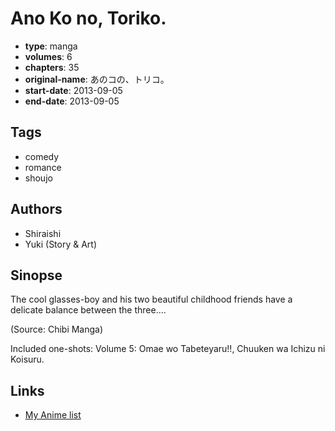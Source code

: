 # Ano Ko no, Toriko.

-   **type**: manga
-   **volumes**: 6
-   **chapters**: 35
-   **original-name**: あのコの、トリコ。
-   **start-date**: 2013-09-05
-   **end-date**: 2013-09-05

## Tags

-   comedy
-   romance
-   shoujo

## Authors

-   Shiraishi
-   Yuki (Story & Art)

## Sinopse

The cool glasses-boy and his two beautiful childhood friends have a delicate balance between the three....

(Source: Chibi Manga)

Included one-shots:
Volume 5: Omae wo Tabeteyaru!!, Chuuken wa Ichizu ni Koisuru.

## Links

-   [My Anime list](https://myanimelist.net/manga/58555/Ano_Ko_no_Toriko)
